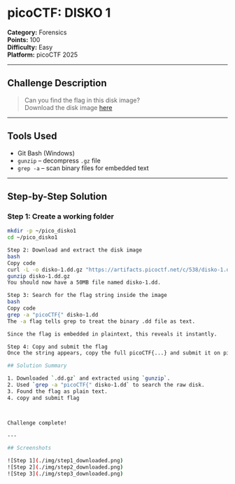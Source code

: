 

# picoCTF: DISKO 1

**Category:** Forensics  
**Points:** 100  
**Difficulty:** Easy  
**Platform:** picoCTF 2025

---

## Challenge Description

> Can you find the flag in this disk image?  
> Download the disk image [here](https://artifacts.picoctf.net/c/538/disko-1.dd.gz)

---

## Tools Used

- Git Bash (Windows)
- `gunzip` – decompress `.gz` file
- `grep -a` – scan binary files for embedded text

---

## Step-by-Step Solution

### Step 1: Create a working folder

```bash
mkdir -p ~/pico_disko1
cd ~/pico_disko1

Step 2: Download and extract the disk image
bash
Copy code
curl -L -o disko-1.dd.gz "https://artifacts.picoctf.net/c/538/disko-1.dd.gz"
gunzip disko-1.dd.gz
You should now have a 50MB file named disko-1.dd.

Step 3: Search for the flag string inside the image
bash
Copy code
grep -a "picoCTF{" disko-1.dd
The -a flag tells grep to treat the binary .dd file as text.

Since the flag is embedded in plaintext, this reveals it instantly.

Step 4: Copy and submit the flag
Once the string appears, copy the full picoCTF{...} and submit it on picoCTF.

## Solution Summary

1. Downloaded `.dd.gz` and extracted using `gunzip`.
2. Used `grep -a "picoCTF{" disko-1.dd` to search the raw disk.
3. Found the flag as plain text.
4. copy and submit flag



Challenge complete!

---

## Screenshots

![Step 1](./img/step1_downloaded.png)  
![Step 2](./img/step2_downloaded.png)  
![Step 3](./img/step3_downloaded.png)

